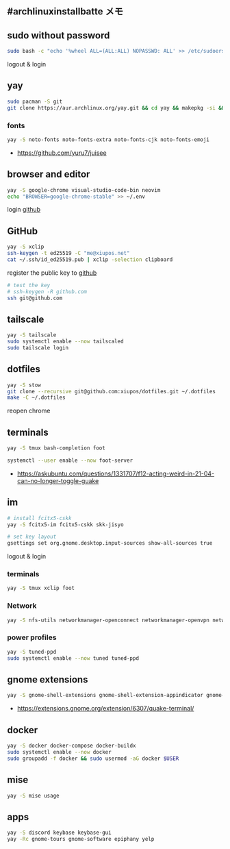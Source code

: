 ## #archlinuxinstallbatte メモ

## sudo without password

```bash
sudo bash -c "echo '%wheel ALL=(ALL:ALL) NOPASSWD: ALL' >> /etc/sudoers"
```

logout & login

## yay

```bash
sudo pacman -S git
git clone https://aur.archlinux.org/yay.git && cd yay && makepkg -si && cd .. && rm -rf yay
```

### fonts

```bash
yay -S noto-fonts noto-fonts-extra noto-fonts-cjk noto-fonts-emoji
```

- https://github.com/yuru7/juisee

## browser and editor

```bash
yay -S google-chrome visual-studio-code-bin neovim
echo "BROWSER=google-chrome-stable" >> ~/.env
```

login [github](https://github.com/)

## GitHub

```bash
yay -S xclip
ssh-keygen -t ed25519 -C "me@xiupos.net"
cat ~/.ssh/id_ed25519.pub | xclip -selection clipboard
```

register the public key to [github](https://github.com/settings/ssh/new)

```bash
# test the key
# ssh-keygen -R github.com
ssh git@github.com
```

## tailscale

```bash
yay -S tailscale
sudo systemctl enable --now tailscaled
sudo tailscale login
```

## dotfiles

```bash
yay -S stow
git clone --recursive git@github.com:xiupos/dotfiles.git ~/.dotfiles
make -C ~/.dotfiles
```

reopen chrome

## terminals

```bash
yay -S tmux bash-completion foot

systemctl --user enable --now foot-server
```

- https://askubuntu.com/questions/1331707/f12-acting-weird-in-21-04-can-no-longer-toggle-guake

## im

```bash
# install fcitx5-cskk
yay -S fcitx5-im fcitx5-cskk skk-jisyo

# set key layout
gsettings set org.gnome.desktop.input-sources show-all-sources true
```

logout & login

### terminals

```bash
yay -S tmux xclip foot
```

### Network

```bash
yay -S nfs-utils networkmanager-openconnect networkmanager-openvpn networkmanager-pptp networkmanager-strongswan networkmanager-vpnc network-manager-sstp
```

### power profiles

```bash
yay -S tuned-ppd
sudo systemctl enable --now tuned tuned-ppd
```

## gnome extensions

```bash
yay -S gnome-shell-extensions gnome-shell-extension-appindicator gnome-shell-extension-arc-menu gnome-shell-extension-dash-to-dock gnome-shell-extension-dash-to-panel gnome-shell-extension-forge gnome-shell-extension-gnome-ui-tune gnome-shell-extension-gsconnect gnome-shell-extension-gtk4-desktop-icons-ng gnome-shell-extension-legacy-theme-auto-switcher gnome-shell-extension-space-bar gnome-shell-extension-x11gestures gnome-shell-extension-kimpanel-git gnome-browser-connector gnome-shell-extension-nightthemeswitcher
```

- https://extensions.gnome.org/extension/6307/quake-terminal/

## docker

```bash
yay -S docker docker-compose docker-buildx
sudo systemctl enable --now docker
sudo groupadd -f docker && sudo usermod -aG docker $USER
```

## mise

```bash
yay -S mise usage
```

## apps

```bash
yay -S discord keybase keybase-gui
yay -Rc gnome-tours gnome-software epiphany yelp
```
